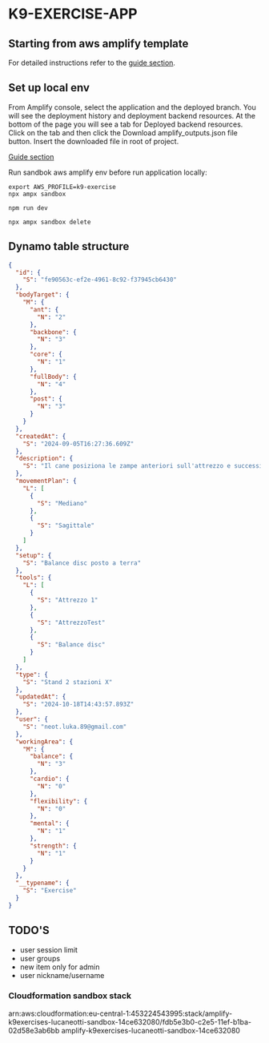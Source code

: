 # K9-EXERCISE-APP

## Starting from aws amplify template

For detailed instructions refer to the [guide section](https://docs.amplify.aws/react/start/quickstart/#deploy-a-fullstack-app-to-aws).

## Set up local env

From Amplify console, select the application and the deployed branch. You will see the deployment history and deployment backend resources. At the bottom of the page you will see a tab for Deployed backend resources. Click on the tab and then click the Download amplify_outputs.json file button.
Insert the downloaded file in root of project.

[Guide section](https://docs.amplify.aws/react/start/quickstart/#4-set-up-local-environment)

Run sandbok aws amplify env before run application locally:

```shell
export AWS_PROFILE=k9-exercise
npx ampx sandbox

npm run dev

npx ampx sandbox delete
```

## Dynamo table structure

```json
{
  "id": {
    "S": "fe90563c-ef2e-4961-8c92-f37945cb6430"
  },
  "bodyTarget": {
    "M": {
      "ant": {
        "N": "2"
      },
      "backbone": {
        "N": "3"
      },
      "core": {
        "N": "1"
      },
      "fullBody": {
        "N": "4"
      },
      "post": {
        "N": "3"
      }
    }
  },
  "createdAt": {
    "S": "2024-09-05T16:27:36.609Z"
  },
  "description": {
    "S": "Il cane posiziona le zampe anteriori sull'attrezzo e successivamente le posteriori"
  },
  "movementPlan": {
    "L": [
      {
        "S": "Mediano"
      },
      {
        "S": "Sagittale"
      }
    ]
  },
  "setup": {
    "S": "Balance disc posto a terra"
  },
  "tools": {
    "L": [
      {
        "S": "Attrezzo 1"
      },
      {
        "S": "AttrezzoTest"
      },
      {
        "S": "Balance disc"
      }
    ]
  },
  "type": {
    "S": "Stand 2 stazioni X"
  },
  "updatedAt": {
    "S": "2024-10-18T14:43:57.893Z"
  },
  "user": {
    "S": "neot.luka.89@gmail.com"
  },
  "workingArea": {
    "M": {
      "balance": {
        "N": "3"
      },
      "cardio": {
        "N": "0"
      },
      "flexibility": {
        "N": "0"
      },
      "mental": {
        "N": "1"
      },
      "strength": {
        "N": "1"
      }
    }
  },
  "__typename": {
    "S": "Exercise"
  }
}
```

## TODO'S

- user session limit
- user groups
- new item only for admin
- user nickname/username


### Cloudformation sandbox stack
arn:aws:cloudformation:eu-central-1:453224543995:stack/amplify-k9exercises-lucaneotti-sandbox-14ce632080/fdb5e3b0-c2e5-11ef-b1ba-02d58e3ab6bb
amplify-k9exercises-lucaneotti-sandbox-14ce632080